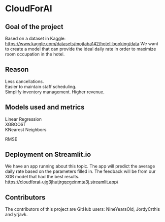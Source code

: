 # CloudForAI


## Goal of the project
Based on a dataset in Kaggle: 
https://www.kaggle.com/datasets/mojtaba142/hotel-booking/data
We want to create a model that can provide the ideal daily rate in order to maximize room occupation in the hotel.

## Reason
Less cancellations. <br/>
Easier to maintain staff scheduling. <br/>
Simplify inventory management. Higher revenue.

## Models used and metrics
Linear Regression <br/>
XGBOOST<br/>
KNearest Neighbors<br/>

RMSE

## Deployment on Streamlit.io
We have an app running about this topic. The app will predict the average daily rate based on the parameters filled in. The feedback will be from our XGB model that had the best results. <br />
https://cloudforai-ujg3jhutjrgqcgeinmta3j.streamlit.app/

## Contributors
The contributors of this project are GitHub users: NineYearsOld, JordyCrthls and yrjavk.
